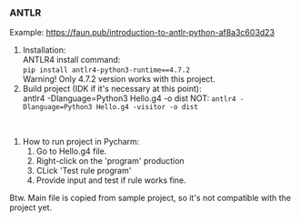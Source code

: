 ### ANTLR

Example: https://faun.pub/introduction-to-antlr-python-af8a3c603d23

1. Installation: <br>
   ANTLR4 install command:<br>
   `pip install antlr4-python3-runtime==4.7.2`<br>
   Warning! Only 4.7.2 version works with this project.
2. Build project (IDK if it's necessary at this point):<br>
   antlr4 -Dlanguage=Python3 Hello.g4 -o dist
   NOT: `antlr4 -Dlanguage=Python3 Hello.g4 -visitor -o dist`

<br>

1. How to run project in Pycharm:
   1. Go to Hello.g4 file.
   2. Right-click on the 'program' production
   3. CLick 'Test rule program'
   4. Provide input and test if rule works fine.


Btw. Main file is copied from sample project, so it's not compatible with the project yet.